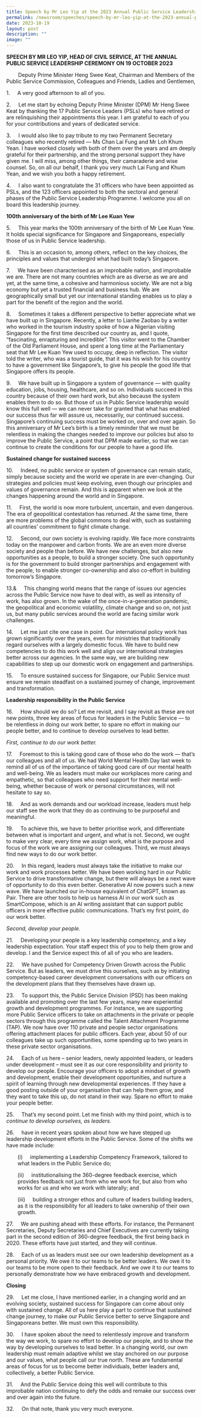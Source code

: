 ```yaml
---
title: Speech by Mr Leo Yip at the 2023 Annual Public Service Leadership Ceremony
permalink: /newsroom/speeches/speech-by-mr-leo-yip-at-the-2023-annual-public-service-leadership-ceremony/
date: 2023-10-19
layout: post
description: ""
image: ""
---
```

<b>SPEECH BY MR LEO YIP, HEAD OF CIVIL SERVICE, AT THE ANNUAL PUBLIC SERVICE LEADERSHIP CEREMONY ON 19 OCTOBER 2023</b><br>

&nbsp;&nbsp;&nbsp;&nbsp;&nbsp;&nbsp;&nbsp; Deputy Prime Minister Heng Swee Keat, Chairman and Members of the Public Service Commission, Colleagues and Friends, Ladies and Gentlemen,<br>

1.&nbsp;&nbsp;&nbsp;&nbsp; A very good afternoon to all of you.<br>

2.&nbsp;&nbsp;&nbsp;&nbsp; Let me start by echoing Deputy Prime Minister (DPM) Mr Heng Swee Keat by thanking the 17 Public Service Leaders (PSLs) who have retired or are relinquishing their appointments this year. I am grateful to each of you for your contributions and years of dedicated service.<br>

3.&nbsp;&nbsp;&nbsp;&nbsp; I would also like to pay tribute to my two Permanent Secretary colleagues who recently retired — Ms Chan Lai Fung and Mr Loh Khum Yean. I have worked closely with both of them over the years and am deeply grateful for their partnership, and the strong personal support they have given me. I will miss, among other things, their camaraderie and wise counsel. So, on all our behalf, I thank you very much Lai Fung and Khum Yean, and we wish you both a happy retirement.<br>

4.&nbsp;&nbsp;&nbsp;&nbsp; I also want to congratulate the 31 officers who have been appointed as PSLs, and the 123 officers appointed to both the sectoral and general phases of the Public Service Leadership Programme. I welcome you all on board this leadership journey.<br>

<b>100th anniversary of the birth of Mr Lee Kuan Yew</b>

5.&nbsp;&nbsp;&nbsp;&nbsp; This year marks the 100th anniversary of the birth of Mr Lee Kuan Yew. It holds special significance for Singapore and Singaporeans, especially those of us in Public Service leadership.<br>

6.&nbsp;&nbsp;&nbsp;&nbsp; This is an occasion to, among others, reflect on the key choices, the principles and values that undergird what had built today’s Singapore.<br>

7.&nbsp;&nbsp;&nbsp;&nbsp; We have been characterised as an improbable nation, and improbable we are. There are not many countries which are as diverse as we are and yet, at the same time, a cohesive and harmonious society. We are not a big economy but yet a trusted financial and business hub. We are geographically small but yet our international standing enables us to play a part for the benefit of the region and the world.<br>

8.&nbsp;&nbsp;&nbsp;&nbsp; Sometimes it takes a different perspective to better appreciate what we have built up in Singapore. Recently, a letter to Lianhe Zaobao by a writer who worked in the tourism industry spoke of how a Nigerian visiting Singapore for the first time described our country as, and I quote, “fascinating, enrapturing and incredible”. This visitor went to the Chamber of the Old Parliament House, and spent a long time at the Parliamentary seat that Mr Lee Kuan Yew used to occupy, deep in reflection. The visitor told the writer, who was a tourist guide, that it was his wish for his country to have a government like Singapore’s, to give his people the good life that Singapore offers its people.<br>

9.&nbsp;&nbsp;&nbsp;&nbsp; We have built up in Singapore a system of governance — with quality education, jobs, housing, healthcare, and so on. Individuals succeed in this country because of their own hard work, but also because the system enables them to do so. But those of us in Public Service leadership would know this full well — we can never take for granted that what has enabled our success thus far will assure us, necessarily, our continued success. Singapore’s continuing success must be worked on, over and over again. So this anniversary of Mr Lee’s birth is a timely reminder that we must be relentless in making the changes needed to improve our policies but also to improve the Public Service, a point that DPM made earlier, so that we can continue to create the conditions for our people to have a good life.<br>

<b>Sustained change for sustained success</b>

10.&nbsp;&nbsp;&nbsp;&nbsp; Indeed, no public service or system of governance can remain static, simply because society and the world we operate in are ever-changing. Our strategies and policies must keep evolving, even though our principles and values of governance remain. And this is apparent when we look at the changes happening around the world and in Singapore.<br>

11.&nbsp;&nbsp;&nbsp;&nbsp; First, the world is now more turbulent, uncertain, and even dangerous. The era of geopolitical contestation has returned. At the same time, there are more problems of the global commons to deal with, such as sustaining all countries’ commitment to fight climate change.<br>

12.&nbsp;&nbsp;&nbsp;&nbsp; Second, our own society is evolving rapidly. We face more constraints today on the manpower and carbon fronts. We are an even more diverse society and people than before. We have new challenges, but also new opportunities as a people, to build a stronger society. One such opportunity is for the government to build stronger partnerships and engagement with the people, to enable stronger co-ownership and also co-effort in building tomorrow’s Singapore.<br>

13.&amp;&nbsp;&nbsp;&nbsp;&nbsp; This changing world means that the range of issues our agencies across the Public Service now have to deal with, as well as intensity of work, has also grown. In the wake of the once-in-a-generation pandemic, the geopolitical and economic volatility, climate change and so on, not just us, but many public services around the world are facing similar work challenges.<br>

14.&nbsp;&nbsp;&nbsp;&nbsp; Let me just cite one case in point. Our international policy work has grown significantly over the years, even for ministries that traditionally regard ourselves with a largely domestic focus. We have to build new competencies to do this work well and align our international strategies better across our agencies. In the same way, we are building new capabilities to step up our domestic work on engagement and partnerships.<br>

15.&nbsp;&nbsp;&nbsp;&nbsp; To ensure sustained success for Singapore, our Public Service must ensure we remain steadfast on a sustained journey of change, improvement and transformation.<br>

<b>Leadership responsibility in the Public Service</b><br>

16.&nbsp;&nbsp;&nbsp;&nbsp; How should we do so? Let me revisit, and I say revisit as these are not new points, three key areas of focus for leaders in the Public Service — to be relentless in doing our work better, to spare no effort in making our people better, and to continue to develop ourselves to lead better.<br>

<i>First, continue to do our work better.</i><br>

17.&nbsp;&nbsp;&nbsp;&nbsp; Foremost to this is taking good care of those who do the work — that’s our colleagues and all of us. We had World Mental Health Day last week to remind all of us of the importance of taking good care of our mental health and well-being. We as leaders must make our workplaces more caring and empathetic, so that colleagues who need support for their mental well-being, whether because of work or personal circumstances, will not hesitate to say so.<br>

18.&nbsp;&nbsp;&nbsp;&nbsp; And as work demands and our workload increase, leaders must help our staff see the work that they do as continuing to be purposeful and meaningful.<br>

19.&nbsp;&nbsp;&nbsp;&nbsp; To achieve this, we have to better prioritise work, and differentiate between what is important and urgent, and what is not. Second, we ought to make very clear, every time we assign work, what is the purpose and focus of the work we are assigning our colleagues. Third, we must always find new ways to do our work better.<br>

20.&nbsp;&nbsp;&nbsp;&nbsp; In this regard, leaders must always take the initiative to make our work and work processes better. We have been working hard in our Public Service to drive transformative change, but there will always be a next wave of opportunity to do this even better. Generative AI now powers such a new wave. We have launched our in-house equivalent of ChatGPT, known as Pair. There are other tools to help us harness AI in our work such as SmartCompose, which is an AI writing assistant that can support public officers in more effective public communications. That’s my first point, do our work better.<br>

<i>Second, develop your people.</i>

21.&nbsp;&nbsp;&nbsp;&nbsp; Developing your people is a key leadership competency, and a key leadership expectation. Your staff expect this of you to help them grow and develop. I and the Service expect this of all of you who are leaders.<br>

22.&nbsp;&nbsp;&nbsp;&nbsp; We have pushed for Competency Driven Growth across the Public Service. But as leaders, we must drive this ourselves, such as by initiating competency-based career development conversations with our officers on the development plans that they themselves have drawn up.<br>

23.&nbsp;&nbsp;&nbsp;&nbsp; To support this, the Public Service Division (PSD) has been making available and promoting over the last few years, many new experiential growth and development programmes. For instance, we are supporting more Public Service officers to take on attachments in the private or people sectors through this programme called the Talent Attachment Programme (TAP). We now have over 110 private and people sector organisations offering attachment places for public officers. Each year, about 50 of our colleagues take up such opportunities, some spending up to two years in these private sector organisations.<br>

24.&nbsp;&nbsp;&nbsp;&nbsp; Each of us here – senior leaders, newly appointed leaders, or leaders under development – must see it as our core responsibility and priority to develop our people. Encourage your officers to adopt a mindset of growth and development, enable their development opportunities, and nurture a spirit of learning through new developmental experiences. If they have a good posting outside of your organisation that can help them grow, and they want to take this up, do not stand in their way. Spare no effort to make your people better.<br>

25.&nbsp;&nbsp;&nbsp;&nbsp; That’s my second point. Let me finish with my third point, which is to <i>continue to develop ourselves, as leaders.</i><br>

26.&nbsp;&nbsp;&nbsp;&nbsp;  have in recent years spoken about how we have stepped up leadership development efforts in the Public Service. Some of the shifts we have made include:<br>

<p style="margin-left:30px;">(i)&nbsp;&nbsp;&nbsp;&nbsp; implementing a Leadership Competency Framework, tailored to what leaders in the Public Service do;<br>

</p><p style="margin-left:30px;">(ii)&nbsp;&nbsp;&nbsp;&nbsp; institutionalising the 360-degree feedback exercise, which provides feedback not just from who we work for, but also from who works for us and who we work with laterally; and<br>

</p><p style="margin-left:30px;">(iii)&nbsp;&nbsp;&nbsp;&nbsp; building a stronger ethos and culture of leaders building leaders, as it is the responsibility for all leaders to take ownership of their own growth.<br>

27.&nbsp;&nbsp;&nbsp;&nbsp; We are pushing ahead with these efforts. For instance, the Permanent Secretaries, Deputy Secretaries and Chief Executives are currently taking part in the second edition of 360-degree feedback, the first being back in 2020. These efforts have just started, and they will continue.<br>

28.&nbsp;&nbsp;&nbsp;&nbsp; Each of us as leaders must see our own leadership development as a personal priority. We owe it to our teams to be better leaders. We owe it to our teams to be more open to their feedback. And we owe it to our teams to personally demonstrate how we have embraced growth and development.<br>

<b>Closing</b><br>

29.&nbsp;&nbsp;&nbsp;&nbsp; Let me close, I have mentioned earlier, in a changing world and an evolving society, sustained success for Singapore can come about only with sustained change. All of us here play a part to continue that sustained change journey, to make our Public Service better to serve Singapore and Singaporeans better. We must own this responsibility.<br>

30.&nbsp;&nbsp;&nbsp;&nbsp; I have spoken about the need to relentlessly improve and transform the way we work, to spare no effort to develop our people, and to show the way by developing ourselves to lead better. In a changing world, our own leadership must remain adaptive whilst we stay anchored on our purpose and our values, what people call our true north. These are fundamental areas of focus for us to become better individuals, better leaders and, collectively, a better Public Service.<br>

31.&nbsp;&nbsp;&nbsp;&nbsp; And the Public Service doing this well will contribute to this improbable nation continuing to defy the odds and remake our success over and over again into the future.<br>

32.&nbsp;&nbsp;&nbsp;&nbsp; On that note, thank you very much everyone.<br></p>